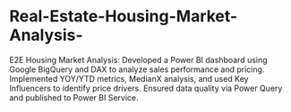 # Real-Estate-Housing-Market-Analysis-
E2E Housing Market Analysis: Developed a Power BI dashboard using Google BigQuery and DAX to analyze sales performance and pricing. Implemented YOY/YTD metrics, MedianX analysis, and used Key Influencers to identify price drivers. Ensured data quality via Power Query and published to Power BI Service.
